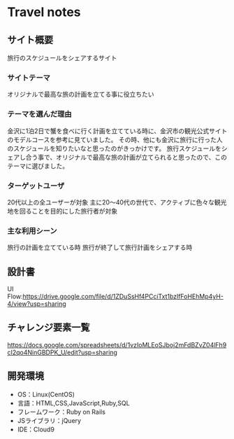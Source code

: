 # Travel notes

## サイト概要
旅行のスケジュールをシェアするサイト

### サイトテーマ
オリジナルで最高な旅の計画を立てる事に役立ちたい

### テーマを選んだ理由
金沢に1泊2日で蟹を食べに行く計画を立てている時に、金沢市の観光公式サイトのモデルコースを参考に見ていました。
その時、他にも金沢に旅行に行った人のスケジュールを知りたいなと思ったのがきっかけです。
旅行スケジュールをシェアし合う事で、オリジナルで最高な旅の計画が立てられると思ったので、このテーマに選びました。

### ターゲットユーザ
20代以上の全ユーザーが対象
主に20～40代の世代で、アクティブに色々な観光地を回ることを目的にした旅行者が対象

### 主な利用シーン
旅行の計画を立てている時
旅行が終了して旅行計画をシェアする時

## 設計書
UI Flow:https://drive.google.com/file/d/1ZDuSsHf4PCciTxt1bzlfFoHEhMp4yH-4/view?usp=sharing

## チャレンジ要素一覧
https://docs.google.com/spreadsheets/d/1vzIoMLEoSJboj2mFdBZvZ04lFh9cI2qo4NinGBDPK_U/edit?usp=sharing

## 開発環境
- OS：Linux(CentOS)
- 言語：HTML,CSS,JavaScript,Ruby,SQL
- フレームワーク：Ruby on Rails
- JSライブラリ：jQuery
- IDE：Cloud9
